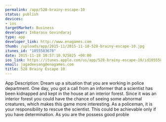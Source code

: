 ```yaml
--- 
permalink: /app/528-brainy-escape-10
status: publish
devices: 
- ios
targetMarket: Business
developer: Inbarasu Govindaraj
type: app
developer_link: http://www.enagames.com
thumb: /uploads/app/2015-11/2015-11-18-528-brainy-escape-10.jpg
itunes_id: "1055583670"
date: 2015-11-18 10:57:10.925025 +00:00
ios_link: https://itunes.apple.com/us/app/528-brainy-escape-10/id1055583670?mt=8
email: jagadeesang@enagames.com
title: 528 Brainy Escape 10
---
```


App Description: 
    Dream up a situation that you are working in police department. One day, you got a call from an informer that a scientist has been kidnapped and kept in the house at an interior forest. Since it was an interior forest you could have the chance of seeing some abnormal creatures, which makes this game more interesting. As a policeman, it is your responsibility to rescue the scientist. This could be achievable only if you have determination. As you are the possess good proble
